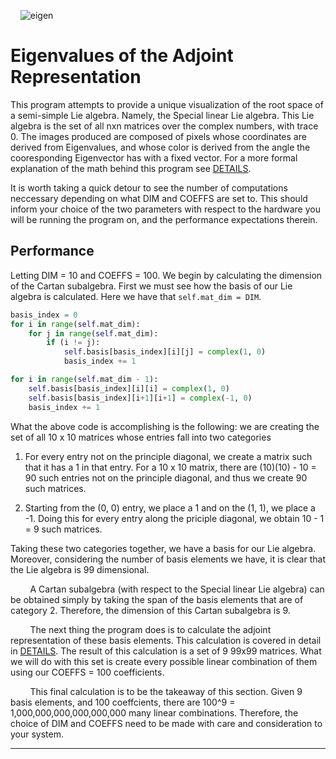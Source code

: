  &nbsp;&nbsp;&nbsp;&nbsp;![eigen](/Plots/sl3(C).gif)
   
# Eigenvalues of the Adjoint Representation

This program attempts to provide a unique visualization of the root space of a semi-simple Lie algebra. Namely, the Special linear Lie algebra. This Lie algebra is the set of all nxn matrices over the complex numbers, with trace 0. The images produced are composed of pixels whose coordinates are derived from Eigenvalues, and whose color is derived from the angle the cooresponding Eigenvector has with a fixed vector. For a more formal explanation of the math behind this program see [DETAILS](/DETAILS.pdf).

It is worth taking a quick detour to see the number of computations neccessary depending on what DIM and COEFFS are set to. This should inform your choice of the two parameters with respect to the hardware you will be running the program on, and the performance expectations therein. 

## Performance

Letting DIM = 10 and COEFFS = 100. We begin by calculating the dimension of the Cartan subalgebra. First we must see how the basis of our Lie algebra is calculated. Here we have that `self.mat_dim = DIM`.

```python
basis_index = 0
for i in range(self.mat_dim):
    for j in range(self.mat_dim):
        if (i != j):
            self.basis[basis_index][i][j] = complex(1, 0)
            basis_index += 1

for i in range(self.mat_dim - 1):
    self.basis[basis_index][i][i] = complex(1, 0)
    self.basis[basis_index][i+1][i+1] = complex(-1, 0)
    basis_index += 1
```

What the above code is accomplishing is the following: we are creating the set of all     10 x 10 matrices whose entries fall into two categories

1. For every entry not on the principle diagonal, we create a matrix such that it has a 1 in that entry. For a 10 x 10 matrix, there are  (10)(10) - 10 = 90 such entries not on the principle diagonal, and thus we create 90 such matrices.

2. Starting from the (0, 0) entry, we place a 1 and on the (1, 1), we place a -1. Doing this for every entry along the priciple diagonal, we obtain 10 - 1 = 9 such matrices. 

Taking these two categories together, we have a basis for our Lie algebra. Moreover, considering the number of basis elements we have, it is clear that the Lie algebra is 99 dimensional.

        A Cartan subalgebra (with respect to the Special linear Lie algebra) can be obtained simply by taking the span of the basis elements that are of category 2. Therefore, the dimension of this Cartan subalgebra is 9. 

        The next thing the program does is to calculate the adjoint representation of these basis elements. This calculation is covered in detail in [DETAILS](/DETAILS.pdf). The result of this calculation is a set of 9  99x99 matrices. What we will do with this set is create every possible linear combination of them using our COEFFS = 100 coefficients. 

        This final calculation is to be the takeaway of this section. Given 9 basis elements, and 100 coeffcients, there are 100^9 = 1,000,000,000,000,000,000 many linear combinations. Therefore, the choice of DIM and COEFFS need to be made with care and consideration to your system. 

---
  

                         

